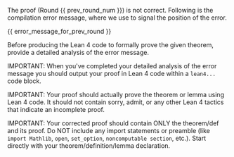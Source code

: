 The proof (Round {{ prev_round_num }}) is not correct. Following is the compilation error message, where we use <error></error> to signal the position of the error.

{{ error_message_for_prev_round }}

Before producing the Lean 4 code to formally prove the given theorem, provide a detailed analysis of the error message.

IMPORTANT: When you've completed your detailed analysis of the error message you should output your proof in Lean 4 code within a ```lean4...``` code block.

IMPORTANT: Your proof should actually prove the theorem or lemma using Lean 4 code. It should not contain sorry, admit, or any other Lean 4 tactics that indicate an incomplete proof.

IMPORTANT: Your corrected proof should contain ONLY the theorem/def and its proof. Do NOT include any import statements or preamble (like `import Mathlib`, `open`, `set_option`, `noncomputable section`, etc.). Start directly with your theorem/definition/lemma declaration.
